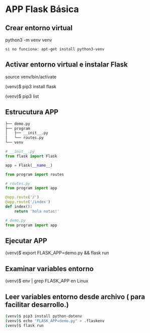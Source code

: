 # APP Flask Básica

## Crear entorno virtual

python3 -m venv venv

    si no funciona: apt-get install python3-venv

## Activar entorno virtual e instalar Flask

source venv/bin/activate

(venv)$ pip3 install flask

(venv)$ pip3 list

## Estrucutura APP

```bash
├── demo.py
├── program
│   ├── __init__.py
│   └── routes.py
└── venv
```

```python
# __init__.py
from flask import Flask

app = Flask(__name__)

from program import routes
```

```python
# routes.py
from program import app

@app.route('/')
@app.route('/index')
def index():
    return 'hola notas!'
```

```python
# demo.py
from program import app
```

## Ejecutar APP

(venv)$ export FLASK_APP=demo.py && flask run

## Examinar variables entorno

(venv)$ env | grep FLASK_APP en Linux

## Leer variables entorno desde archivo ( para facilitar desarrollo.)

```bash
(venv)$ pip3 install python-dotenv
(venv)$ echo "FLASK_APP=demo.py" > .flaskenv
(venv)$ flask run
```